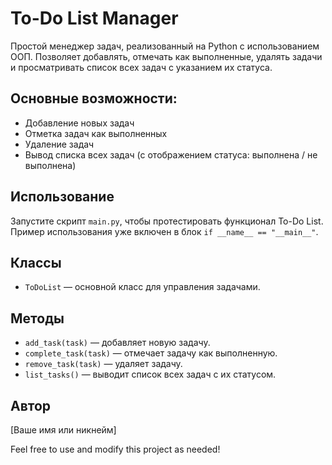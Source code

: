 # To-Do List Manager

Простой менеджер задач, реализованный на Python с использованием ООП. Позволяет добавлять, отмечать как выполненные, удалять задачи и просматривать список всех задач с указанием их статуса.

## Основные возможности:

- Добавление новых задач
- Отметка задач как выполненных
- Удаление задач
- Вывод списка всех задач (с отображением статуса: выполнена / не выполнена)

## Использование

Запустите скрипт `main.py`, чтобы протестировать функционал To-Do List. Пример использования уже включен в блок `if __name__ == "__main__"`.

## Классы

- `ToDoList` — основной класс для управления задачами.

## Методы

- `add_task(task)` — добавляет новую задачу.
- `complete_task(task)` — отмечает задачу как выполненную.
- `remove_task(task)` — удаляет задачу.
- `list_tasks()` — выводит список всех задач с их статусом.

## Автор
[Ваше имя или никнейм]

Feel free to use and modify this project as needed!
